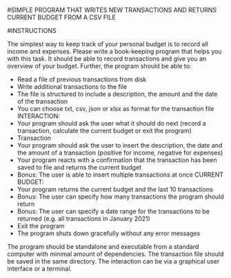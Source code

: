 #SIMPLE PROGRAM THAT WRITES NEW TRANSACTIONS AND RETURNS CURRENT BUDGET FROM A CSV FILE

#INSTRUCTIONS

The simplest way to keep track of your personal budget is to record all income and expenses.
Please write a book-keeping program that helps you with this task. It should be able to record
transactions and give you an overview of your budget. Further, the program should be able
to:

- Read a file of previous transactions from disk
- Write additional transactions to the file
- The file is structured to include a description, the amount and the date of the
transaction
 - You can choose txt, csv, json or xlsx as format for the transaction file
INTERACTION:
- Your program should ask the user what it should do next (record a transaction,
calculate the current budget or exit the program)
- Transaction
- Your program should ask the user to insert the description, the date and
the amount of a transaction (positive for income, negative for expenses)
- Your program reacts with a confirmation that the transaction has been
saved to file and returns the current budget
- Bonus: The user is able to insert multiple transactions at once
CURRENT BUDGET:
- Your program returns the current budget and the last 10 transactions
- Bonus: The user can specify how many transactions the program should
return
- Bonus: The user can specify a date range for the transactions to be
returned (e.g. all transactions in January 2021)
- Exit the program
- The program shuts down gracefully without any error messages

The program should be standalone and executable from a standard computer
with minimal amount of dependencies. The transaction file should be saved in the same
directory. The interaction can be via a graphical user interface or a terminal.
